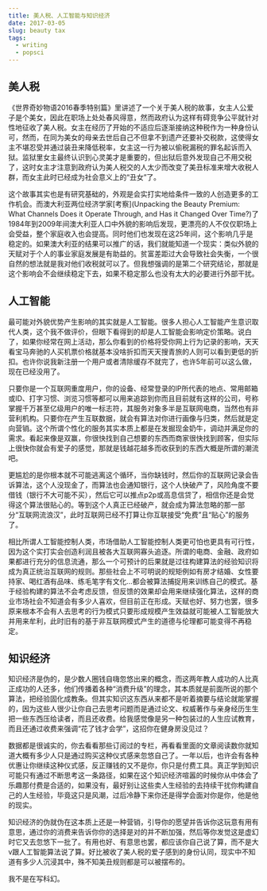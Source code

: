 ```yaml
---
title: 美人税、人工智能与知识经济
date: 2017-03-05
slug: beauty tax
tags:
  - writing
  - popsci
---
```


## 美人税

《世界奇妙物语2016春季特别篇》里讲述了一个关于美人税的故事，女主人公爱子是个美女，因此在职场上处处春风得意，然而政府认为这样有碍竞争公平就针对性地征收了美人税。女主在经历了开始的不适应后逐渐接纳这种税作为一种身份认可，然而，在同为美女的母亲去世后自己不但拿不到遗产还要补交税款，这使得女主不堪忍受并通过装丑来降低税率，女主这一行为被以偷税漏税的罪名起诉而入狱。监狱里女主最终认识到心灵美才是重要的，但出狱后意外发现自己不用交税了，这时女主才注意到政府认为美人税交的人太少而改变了美丑标准来增大收税人群，而女主此时已经成为社会意义上的“丑女”了。

这个故事其实也是有研究基础的，外观是会实打实地给条件一致的人创造更多的工作机会。而澳大利亚两位经济学家[考察](Unpacking the Beauty Premium: What Channels Does it Operate Through, and Has it Changed Over Time?)了1984年到2009年间澳大利亚人口中外貌的影响后发现，更漂亮的人不仅仅职场上会受益，整个家庭收入也会提高。同时他们也发现在这25年间，这个影响几乎是稳定的。如果澳大利亚的结果可以推广的话，我们就能知道一个现实：类似外貌的天赋对于个人的事业家庭发展是有助益的。贫富差距过大会导致社会失衡，一个很自然的想法就是我对他们收税就可以了。但我想强调的是第二个研究结论，那就是这个影响会不会继续稳定下去，如果不稳定那么也没有太大的必要进行外部干扰。

## 人工智能

最可能对外貌优势产生影响的其实就是人工智能。很多人担心人工智能产生意识取代人类，这个我不做评价，但眼下看得到的却是人工智能会影响定价策略。说白了，如果你经常在网上活动，那么你看到的价格将受你网上行为记录的影响，天天看宝马奔驰的人买机票价格就基本没啥折扣而天天搜青旅的人则可以看到更低的折扣。也许你说我新注册一个用户或者清除缓存不就完了，也许5年前可以这么做，现在已经没用了。

只要你是一个互联网重度用户，你的设备、经常登录的IP所代表的地点、常用邮箱或ID、打字习惯、浏览习惯等都可以用来追踪到你而且目前就有这样的公司，号称掌握千万甚至亿级用户的唯一标志符，其服务对象多半是互联网电商，当然也有非营利机构。只要你在产生互联数据，就会有算法对你进行画像与归类，然后就是定向营销。这个所谓个性化的服务其实本质上都是在发掘现金奶牛，调动并满足你的需求。看起来像是双赢，你很快找到自己想要的东西而商家很快找到顾客，但实际上很快你就会有爱子的感觉，那就是钱越花越多而收获到的东西大概是所谓的潮流吧。

更尴尬的是你根本就不可能逃离这个循环，当你缺钱时，然后你的互联网记录会告诉算法，这个人没现金了，而算法也会通知银行，这个人快破产了，风险角度不要借钱（银行不大可能不买），然后它可以推点p2p或高息信贷了，相信你还是会觉得这个算法很贴心的。等到这个人真正已经破产，就会成为算法忽略的那一部分“互联网流浪汉”，此时互联网已经不打算让你互联接受“免费”且“贴心”的服务了。

相比所谓人工智能控制人类，市场借助人工智能控制人类更可怕也更具有可行性，因为这个实打实会创造利润且被各大互联网寡头追逐。所谓的电商、金融、政府如果都进行充分的信息流通，那么一个可预计的后果就是过往构建算法的经验知识将成为真正统治互联网的规则。那些社会上不可明说的规矩例如有房才结婚、女性要持家、喝红酒有品味、练毛笔字有文化…都会被算法捕捉用来训练自己的模式。基于经验构建的算法不会考虑反馈，但反馈的效果却会用来继续强化算法，这样的商业市场社会不知道会有多少人喜欢，但目前正在形成。天赋也好、努力也罢，很多原来根本不会有人去思考的行为模式只要形成规模产生效益就可能被人工智能放大并用来牟利，此时旧有的基于非互联网模式产生的道德与伦理都可能变得不再稳定。

## 知识经济

知识经济是伪的，是少数人圈钱自嗨忽悠出来的概念，而这两年教人成功的人比真正成功的人还多，他们传播着各种“消费升级”的理念，其本质就是前面所说的那个算法，把经验固化成教条。但其实知识这东西从来都不是听着摘要与结论就能掌握的，因为这些人很少让你自己去思考问题而是通过论文、权威著作与亲身经历生生把一些东西压给读者，而且还收费。给我感觉像是另一种包装过的人生应试教育，而且还通过收费来强调“花了钱才会学”，这招你在健身房没见过？

数据都是很诚实的，你去看看那些订阅过的专栏，再看看里面的文章阅读数你就知道大概有多少人只是通过购买这种仪式感来忽悠自己了。一年以后，也许会有各种优惠让你继续这种仪式感，反正赚钱的又不是你，你只是付费工具。真正学到知识可能只有通过不断思考这一条路径，如果在这个知识经济喧嚣的时候你从中体会了乐趣那付费是合适的，如果没有，最好别让这些卖人生经验的去持续干扰你构建自己的人生经验，毕竟这只是风潮，过后冷静下来你还是得学会面对你是你，他是他的现实。

知识经济的伪就伪在这本质上还是一种营销，引导你的愿望并告诉你这玩意有用有意思，通过你的消费来告诉你你的选择是对的并不断加强，然后等你发觉这是虚幻时它又去忽悠下一批了。有用也好、有意思也罢，都应该你自己说了算，而不是大v跟人工智能算法说了算。好比被收了美人税的爱子感到的身份认同，现实中不知道有多少人沉浸其中，殊不知美丑规则都是可以被摆布的。

我不是在写科幻。

